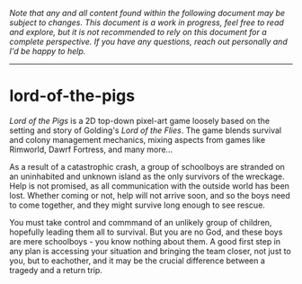 _Note that any and all content found within the following document may be subject to changes. This document is a work in progress, feel free to read and explore, but it is not recommended to rely on this document for a complete perspective. If you have any questions, reach out personally and I'd be happy to help._

---

# lord-of-the-pigs

_Lord of the Pigs_ is a 2D top-down pixel-art game loosely based on the setting and story of Golding's _Lord of the Flies_. The game blends survival and colony management mechanics, mixing aspects from games like Rimworld, Dawrf Fortress, and many more...

As a result of a catastrophic crash, a group of schoolboys are stranded on an uninhabited and unknown island as the only survivors of the wreckage. Help is not promised, as all communication with the outside world has been lost. Whether coming or not, help will not arrive soon, and so the boys need to come together, and they might survive long enough to see rescue.

You must take control and commmand of an unlikely group of children, hopefully leading them all to survival. But you are no God, and these boys are mere schoolboys - you know nothing about them. A good first step in any plan is accessing your situation and bringing the team closer, not just to you, but to eachother, and it may be the crucial difference between a tragedy and a return trip.
